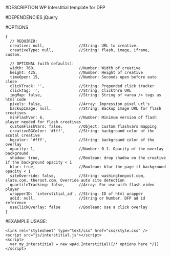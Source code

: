 #DESCRIPTION
WP Interstitial template for DFP

#DEPENDENCIES
jQuery

#OPTIONS

    {
      // REQUIRED:
      creative: null,               //String: URL to creative.
      creativeType: null,           //String: flash, image, iframe, custom.

      // OPTIONAL (with defaults):
      width: 760,                   //Number: Width of creative
      height: 425,                  //Number: Height of creative
      timeOpen: 15,                 //Number: Seconds open before auto close
      clickTrack: '',               //String: Prepended click tracker
      clickTag: '',                 //String: Clickthru URL
      imgMap: false,                //String: String of <area /> tags as html code
      pixels: false,                //Array: Impression pixel url's
      backupImage: null,            //String: Backup image URL for flash creatives
      minFlashVer: 6,               //Number: Minimum version of flash player needed for flash creatives
      customFlashVars: false,       //Object: Custom flashvars mapping
      creativeBGColor: '#fff',      //String: background color of the acutal creative
      bgcolor: '#fff',              //String: background color of the overlay
      opacity: 1,                   //Number: 0-1. Opacity of the overlay background
      shadow: true,                 //Boolean: drop shadow on the creative if the background opacity < 1
      blur: true,                   //Boolean: blur the page if background opacity < 1
      siteOverride: false,          //String: washingtonpost.com, slate.com, theroot.com. Override auto site detection
      quartileTracking: false,      //Array: For use with flash video player
      wrapperID: 'interstitial_ad', //String: ID of html wrapper
      adid: null,                   //String or Number. DFP ad id reference
      useClickOverlay: false        //Boolean: Use a click overlay
    }

#EXAMPLE USAGE:

    <link rel="stylesheet" type="text/css" href="css/style.css" />
    <script src="js/interstitial.js"></script>
    <script>
      var my_interstitial = new wpAd.Interstitial({/* options here */})
    </script>